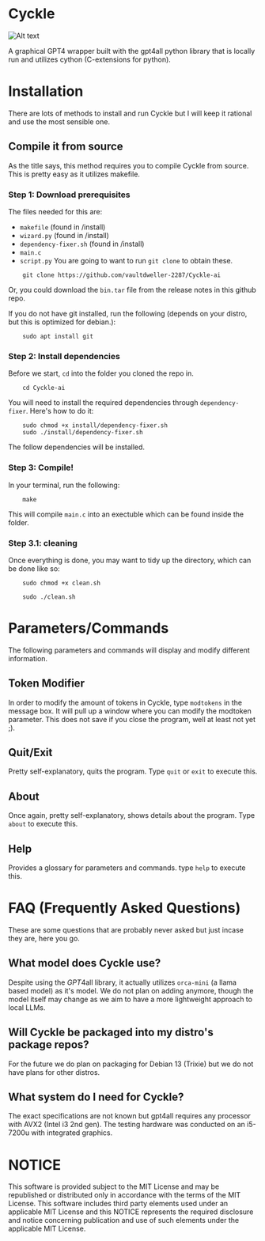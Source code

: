# Cyckle
![Alt text](https://github.com/vaultdweller-2287/Cyckle-ai/blob/main/.github/cycklelogo.jpg)

A graphical GPT4 wrapper built with the gpt4all python library that is locally run and utilizes cython (C-extensions for python).

# Installation

There are lots of methods to install and run Cyckle but I will keep it rational and use the most sensible one.

## Compile it from source

As the title says, this method requires you to compile Cyckle from source. This is pretty easy as it utilizes makefile.

### Step 1: Download prerequisites

The files needed for this are:
- ```makefile``` (found in /install)
- ```wizard.py``` (found in /install)
- ```dependency-fixer.sh``` (found in /install)
- ```main.c```
- ```script.py```
You are going to want to run ```git clone``` to obtain these.
```
    git clone https://github.com/vaultdweller-2287/Cyckle-ai
```
Or, you could download the ```bin.tar``` file from the release notes in this github repo.

If you do not have git installed, run the following (depends on your distro, but this is optimized for debian.):
```
    sudo apt install git
```
### Step 2: Install dependencies

Before we start, ```cd``` into the folder you cloned the repo in.
```
    cd Cyckle-ai
```
You will need to install the required dependencies through ```dependency-fixer```. Here's how to do it:
```
    sudo chmod +x install/dependency-fixer.sh
    sudo ./install/dependency-fixer.sh
```
The follow dependencies will be installed.

### Step 3: Compile!
In your terminal, run the following:
```
    make
```
This will compile ```main.c``` into an exectuble which can be found inside the folder.

### Step 3.1: cleaning

Once everything is done, you may want to tidy up the directory, which can be done like so:
```
    sudo chmod +x clean.sh
```
```
    sudo ./clean.sh
```

# Parameters/Commands
The following parameters and commands will display and modify different information.
## Token Modifier
In order to modify the amount of tokens in Cyckle, type ```modtokens``` in the message box. It will pull up a window where you can modify the modtoken parameter. This does not save if you close the program, well at least not yet ;).
## Quit/Exit
Pretty self-explanatory, quits the program. Type ```quit``` or ```exit``` to execute this.
## About
Once again, pretty self-explanatory, shows details about the program. Type ```about``` to execute this.
## Help
Provides a glossary for parameters and commands. type ```help``` to execute this.

# FAQ (Frequently Asked Questions)
These are some questions that are probably never asked but just incase they are, here you go.
## What model does Cyckle use?
Despite using the *GPT*4all library, it actually utilizes ```orca-mini``` (a llama based model) as it's model. We do not plan on adding anymore, though the model itself may change as we aim to have a more lightweight approach to local LLMs.
## Will Cyckle be packaged into my distro's package repos?
For the future we do plan on packaging for Debian 13 (Trixie) but we do not have plans for other distros.
## What system do I need for Cyckle?
The exact specifications are not known but gpt4all requires any processor with AVX2 (Intel i3 2nd gen). The testing hardware was conducted on an i5-7200u with integrated graphics.

# NOTICE
This software is provided subject to the MIT License and may be republished or distributed only in accordance with the terms of the MIT License. 
This software includes third party elements used under an applicable MIT License and this NOTICE represents the required disclosure and notice concerning publication and use of such elements under the applicable MIT License.   
